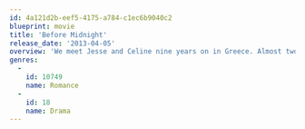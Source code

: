```yaml
---
id: 4a121d2b-eef5-4175-a784-c1ec6b9040c2
blueprint: movie
title: 'Before Midnight'
release_date: '2013-04-05'
overview: 'We meet Jesse and Celine nine years on in Greece. Almost two decades have passed since their first meeting on that train bound for Vienna.'
genres:
  -
    id: 10749
    name: Romance
  -
    id: 18
    name: Drama
---
```

